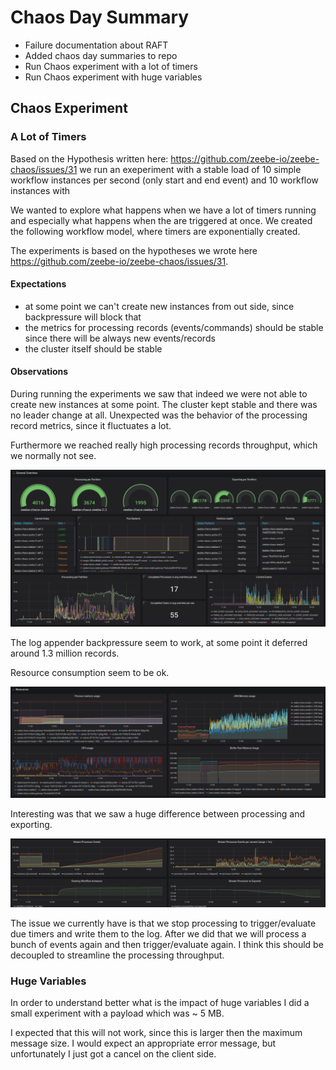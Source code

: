 # Chaos Day Summary

 * Failure documentation about RAFT
 * Added chaos day summaries to repo
 * Run Chaos experiment with a lot of timers
 * Run Chaos experiment with huge variables

## Chaos Experiment

### A Lot of Timers 

Based on the Hypothesis written here:  https://github.com/zeebe-io/zeebe-chaos/issues/31 we run an exeperiment with a stable load of 10 simple workflow instances per second (only start and end event) and 10 workflow instances with 

We wanted to explore what happens when we have a lot of timers running and especially what happens when the are triggered at once. We created the following workflow model, where timers are exponentially created.

The experiments is based on the hypotheses we wrote here https://github.com/zeebe-io/zeebe-chaos/issues/31.

#### Expectations 

 * at some point we can't create new instances from out side, since backpressure will block that
 * the metrics for processing records (events/commands) should be stable since there will be always new events/records
 * the cluster itself should be stable


#### Observations

During running the experiments we saw that indeed we were not able to create new instances at some point.
The cluster kept stable and there was no leader change at all. Unexpected was the behavior of the processing record metrics, since it fluctuates a lot.

Furthermore we reached really high processing records throughput, which we normally not see.

![overall](overall.png)

The log appender backpressure seem to work, at some point it deferred around 1.3 million records.

Resource consumption seem to be ok.

![mem](mem.png)

Interesting was that we saw a huge difference between processing and exporting.

![exportvsprocess](exportvsprocess.png) 

The issue we currently have is that we stop processing to trigger/evaluate due timers and write them to the log.
After we did that we will process a bunch of events again and then trigger/evaluate again. I think this should be decoupled to streamline the processing throughput.

### Huge Variables

In order to understand better what is the impact of huge variables I did a small experiment with a payload which was ~ 5 MB.

I expected that this will not work, since this is larger then the maximum message size. I would expect an appropriate error message, but unfortunately I just got a cancel on the client side.




